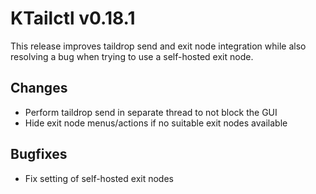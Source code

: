 # KTailctl v0.18.1

This release improves taildrop send and exit node integration while also resolving a bug when trying to use a self-hosted exit node.

## Changes

- Perform taildrop send in separate thread to not block the GUI
- Hide exit node menus/actions if no suitable exit nodes available

## Bugfixes

- Fix setting of self-hosted exit nodes
